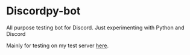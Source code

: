 # Discordpy-bot
All purpose testing bot for Discord. Just experimenting with Python and Discord

Mainly for testing on my test server [here](https://discordapp.com/api/oauth2/authorize?client_id=679933158745047041&permissions=0&scope=bot).
